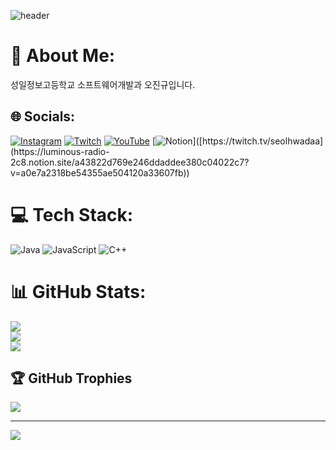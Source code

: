 ![header](https://capsule-render.vercel.app/api?type=waving&color=gradient&height=120&animation=fadeIn&section=footer&text=🚗🚘🚛&fontAlign=70)
# 💫 About Me:
성일정보고등학교 소프트웨어개발과 오진규입니다.


## 🌐 Socials:
[![Instagram](https://img.shields.io/badge/Instagram-%23E4405F.svg?logo=Instagram&logoColor=white)](https://instagram.com/seolhwa0819) [![Twitch](https://img.shields.io/badge/Twitch-%239146FF.svg?logo=Twitch&logoColor=white)](https://twitch.tv/seolhwadaa) [![YouTube](https://img.shields.io/badge/YouTube-%23FF0000.svg?logo=YouTube&logoColor=white)](https://youtube.com/@user-ou9rv1lg2y) [![Notion]([https://img.shields.io/badge/Twitch-%239146FF.svg?logo=Twitch&logoColor=white](https://logowik.com/content/uploads/images/notion1411.jpg))]([https://twitch.tv/seolhwadaa](https://luminous-radio-2c8.notion.site/a43822d769e246ddaddee380c04022c7?v=a0e7a2318be54355ae504120a33607fb))

# 💻 Tech Stack:
![Java](https://img.shields.io/badge/java-%23ED8B00.svg?style=for-the-badge&logo=java&logoColor=white) ![JavaScript](https://img.shields.io/badge/javascript-%23323330.svg?style=for-the-badge&logo=javascript&logoColor=%23F7DF1E) ![C++](https://img.shields.io/badge/c++-%2300599C.svg?style=for-the-badge&logo=c%2B%2B&logoColor=white)
# 📊 GitHub Stats:
![](https://github-readme-stats.vercel.app/api?username=ohjingyu&theme=swift&hide_border=false&include_all_commits=true&count_private=true)<br/>
![](https://github-readme-streak-stats.herokuapp.com/?user=ohjingyu&theme=swift&hide_border=false)<br/>
![](https://github-readme-stats.vercel.app/api/top-langs/?username=ohjingyu&theme=swift&hide_border=false&include_all_commits=true&count_private=true&layout=compact)

## 🏆 GitHub Trophies
![](https://github-profile-trophy.vercel.app/?username=ohjingyu&theme=apprentice&no-frame=false&no-bg=true&margin-w=4)

---
[![](https://visitcount.itsvg.in/api?id=ohjingyu&icon=0&color=0)](https://visitcount.itsvg.in)

<!-- Proudly created with GPRM ( https://gprm.itsvg.in ) -->
